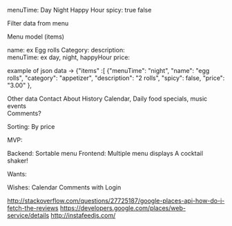 menuTime:
	Day
	Night
	Happy Hour
spicy:
	true
	false


Filter data from menu

Menu model
(items)

name: ex Egg rolls
Category:
description:  
menuTime: ex day, night, happyHour
price:

example of json data →
{"items" :[
  {"menuTime": "night",
    "name": "egg rolls",
    "category": "appetizer",
    "description": "2 rolls",
    "spicy": false,
    "price": "3.00"
  },


Other data
Contact
About
History
Calendar, Daily food specials, music events  
Comments?

Sorting:
By price



MVP:

Backend:
	Sortable menu
Frontend:
	Multiple menu displays
A cocktail shaker!

Wants:

Wishes:
Calendar
Comments with Login

http://stackoverflow.com/questions/27725187/google-places-api-how-do-i-fetch-the-reviews
https://developers.google.com/places/web-service/details
http://instafeedjs.com/
